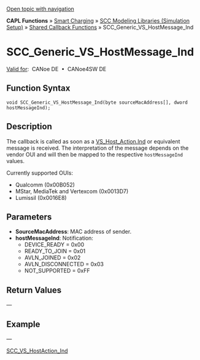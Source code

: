 [Open topic with navigation](../../../../../CANoeDEFamily.htm#Topics/CAPLFunctions/SmartCharging/Callbacks/CAPLfunctionIndGenericVSHostMessageInd.md)

**CAPL Functions** » [Smart Charging](../CAPLFunctionsSmartChargingOverview.md) » [SCC Modeling Libraries (Simulation Setup)](../CAPLFunctionsSmartChargingOverview.md#BMNodeayerDLL) » [Shared Callback Functions](../CAPLFunctionsSmartChargingOverview.md#Callback) » SCC_Generic_VS_HostMessage_Ind

# SCC_Generic_VS_HostMessage_Ind

[Valid for](../../../Shared/FeatureAvailability.md):  CANoe DE  •  CANoe4SW DE

## Function Syntax

```plaintext
void SCC_Generic_VS_HostMessage_Ind(byte sourceMacAddress[], dword hostMessageInd);
```

## Description

The callback is called as soon as a [VS_Host_Action.Ind](CAPLfunctionSCCVSHostActionInd.md) or equivalent message is received. The interpretation of the message depends on the vendor OUI and will then be mapped to the respective `hostMessageInd` values.

Currently supported OUIs:

- Qualcomm (0x00B052)
- MStar, MediaTek and Vertexcom (0x0013D7)
- Lumissil (0x0016E8)

## Parameters

- **SourceMacAddress**: MAC address of sender.
- **hostMessageInd**: Notification:
  - DEVICE_READY = 0x00
  - READY_TO_JOIN = 0x01
  - AVLN_JOINED = 0x02
  - AVLN_DISCONNECTED = 0x03
  - NOT_SUPPORTED = 0xFF

## Return Values

—

## Example

—

[SCC_VS_HostAction_Ind](CAPLfunctionSCCVSHostActionInd.md)
